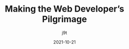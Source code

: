 ---
author: j9t
date: 2021-10-21
permalink: false
tags:
  - html
target_url: https://meiert.com/en/blog/web-developer-pilgrimage/
title: Making the Web Developer’s Pilgrimage
---